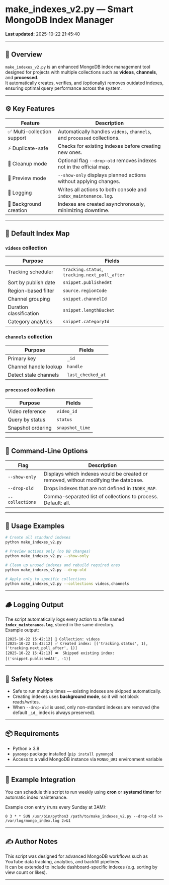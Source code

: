 # make_indexes_v2.py — Smart MongoDB Index Manager

**Last updated:** 2025-10-22 21:45:40

---

## 📘 Overview
`make_indexes_v2.py` is an enhanced MongoDB index management tool designed for projects with multiple collections such as **videos**, **channels**, and **processed**.  
It automatically creates, verifies, and (optionally) removes outdated indexes, ensuring optimal query performance across the system.

---

## ⚙️ Key Features

| Feature | Description |
|----------|--------------|
| ✅ Multi-collection support | Automatically handles `videos`, `channels`, and `processed` collections. |
| ⚡ Duplicate-safe | Checks for existing indexes before creating new ones. |
| 🧹 Cleanup mode | Optional flag `--drop-old` removes indexes not in the official map. |
| 👀 Preview mode | `--show-only` displays planned actions without applying changes. |
| 🧾 Logging | Writes all actions to both console and `index_maintenance.log`. |
| 🚀 Background creation | Indexes are created asynchronously, minimizing downtime. |

---

## 🧱 Default Index Map

### `videos` collection
| Purpose | Fields |
|----------|---------|
| Tracking scheduler | `tracking.status`, `tracking.next_poll_after` |
| Sort by publish date | `snippet.publishedAt` |
| Region-based filter | `source.regionCode` |
| Channel grouping | `snippet.channelId` |
| Duration classification | `snippet.lengthBucket` |
| Category analytics | `snippet.categoryId` |

### `channels` collection
| Purpose | Fields |
|----------|---------|
| Primary key | `_id` |
| Channel handle lookup | `handle` |
| Detect stale channels | `last_checked_at` |

### `processed` collection
| Purpose | Fields |
|----------|---------|
| Video reference | `video_id` |
| Query by status | `status` |
| Snapshot ordering | `snapshot_time` |

---

## 🧩 Command-Line Options

| Flag | Description |
|------|--------------|
| `--show-only` | Displays which indexes would be created or removed, without modifying the database. |
| `--drop-old` | Drops indexes that are not defined in `INDEX_MAP`. |
| `--collections` | Comma-separated list of collections to process. Default: all. |

---

## 🧠 Usage Examples

```bash
# Create all standard indexes
python make_indexes_v2.py

# Preview actions only (no DB changes)
python make_indexes_v2.py --show-only

# Clean up unused indexes and rebuild required ones
python make_indexes_v2.py --drop-old

# Apply only to specific collections
python make_indexes_v2.py --collections videos,channels
```

---

## 🪵 Logging Output

The script automatically logs every action to a file named **`index_maintenance.log`**, stored in the same directory.  
Example output:

```
[2025-10-22 15:42:12] 📂 Collection: videos
[2025-10-22 15:42:12] ✅ Created index: [('tracking.status', 1), ('tracking.next_poll_after', 1)]
[2025-10-22 15:42:13] ⏭️  Skipped existing index: [('snippet.publishedAt', -1)]
```

---

## 🧰 Safety Notes

- Safe to run multiple times — existing indexes are skipped automatically.
- Creating indexes uses **background mode**, so it will not block reads/writes.
- When `--drop-old` is used, only non-standard indexes are removed (the default `_id_` index is always preserved).

---

## 📦 Requirements

- Python ≥ 3.8
- `pymongo` package installed (`pip install pymongo`)
- Access to a valid MongoDB instance via `MONGO_URI` environment variable

---

## 🏁 Example Integration

You can schedule this script to run weekly using **cron** or **systemd timer** for automatic index maintenance.

Example cron entry (runs every Sunday at 3AM):

```
0 3 * * SUN /usr/bin/python3 /path/to/make_indexes_v2.py --drop-old >> /var/log/mongo_index.log 2>&1
```

---

## ✍️ Author Notes

This script was designed for advanced MongoDB workflows such as YouTube data tracking, analytics, and backfill pipelines.  
It can be extended to include dashboard-specific indexes (e.g. sorting by view count or likes).

---
